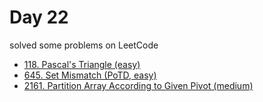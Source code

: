 # Day 22

solved some problems on LeetCode

- [118. Pascal's Triangle (easy)](https://leetcode.com/problems/pascals-triangle/description/)
- [645. Set Mismatch (PoTD, easy)](https://leetcode.com/problems/set-mismatch/description/?envType=daily-question&envId=2024-01-22)
- [2161. Partition Array According to Given Pivot (medium)](https://leetcode.com/problems/partition-array-according-to-given-pivot/description/)
